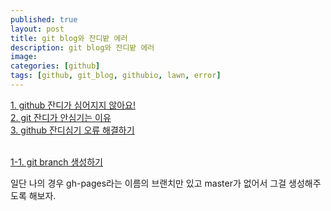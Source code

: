 ```yaml
---
published: true
layout: post
title: git blog와 잔디밭 에러
description: git blog와 잔디밭 에러
image:
categories: [github]
tags: [github, git_blog, githubio, lawn, error]
---
```


[1. github 잔디가 심어지지 않아요!](https://pongsoyun.tistory.com/122) <br>
[2. git 잔디가 안심기는 이유](https://kimmy100b.github.io/git/2020/08/14/git/) <br>
[3. github 잔디심기 오류 해결하기](https://txegg.tistory.com/107) <br>
<br>

[1-1. git branch 생성하기](https://for-it-study.tistory.com/53) <br>


일단 나의 경우 gh-pages라는 이름의 브랜치만 있고 master가 없어서 그걸 생성해주도록 해보자. <br>